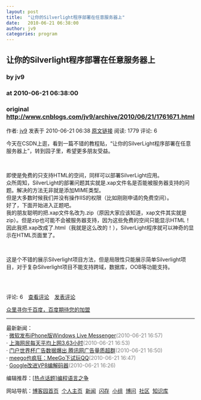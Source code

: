 ```yaml
---
layout: post
title:  "让你的Silverlight程序部署在任意服务器上"
date:   2010-06-21 06:38:00
author: jv9
categories: program
---
```


## 让你的Silverlight程序部署在任意服务器上
### by jv9
### at 2010-06-21 06:38:00
### original <http://www.cnblogs.com/jv9/archive/2010/06/21/1761671.html>

<p>作者: <a href="http://www.cnblogs.com/jv9/">jv9</a> 发表于 2010-06-21 06:38 <a href="http://www.cnblogs.com/jv9/archive/2010/06/21/1761671.html">原文链接</a> 阅读: 1779 评论: 6</p><p>今天在CSDN上逛，看到一篇不错的教程贴，“让你的SilverLight程序部署在任意服务器上”，转到园子里，希望更多朋友受益。</p>
<p> </p>
<p>
<p>即使是免费的只支持HTML的空间，同样可以部署SilverLight应用。<br>众所周知，SilverLight的部署问题其实就是.xap文件名是否能被服务器支持的问题。解决的方法无非就是添加MIME类型。<br>但是大多数时候我们并没有操作IIS的权限（比如刚刚申请的免费空间）。<br>好了，下面开始进入正题吧。<br>我的朋友聪明的把.xap文件名改为.zip（原因大家应该知道，xap文件其实就是zip）。但是zip也可能不会被服务器支持，因为这些免费的空间只能显示HTML！因此我把.xap改成了.html（我就是这么改的！），SilverLight程序就可以神奇的显示在HTML页面里了。</p>
<p> </p>
<p>这是个不错的展示Silverlight项目方法，但是局限性只能展示简单Silverlight项目，对于复杂Silverlight项目不能支持跨域，数据库，OOB等功能支持。<br></p>
<p> </p> <img src="http://www.cnblogs.com/jv9/aggbug/1761671.html?type=1" width="1" height="1" alt=""><p>评论: 6　<a href="http://www.cnblogs.com/jv9/archive/2010/06/21/1761671.html#pagedcomment">查看评论</a>　<a href="http://www.cnblogs.com/jv9/archive/2010/06/21/1761671.html#commentform">发表评论</a></p><p><a href="http://a4.yeshj.com/rd/35721/">众里寻你千百度，百度期待您的加盟</a></p><hr><p>最新新闻：<br>· <a href="http://news.cnblogs.com/n/66685/">微软发布iPhone版Windows Live Messenger</a><span style="color:gray">(2010-06-21 16:57)</span><br>· <a href="http://news.cnblogs.com/n/66683/">上海网民每天平均上网3.63小时</a><span style="color:gray">(2010-06-21 16:53)</span><br>· <a href="http://news.cnblogs.com/n/66682/">门户世界杯广告数据爆出 腾讯网广告量质超群</a><span style="color:gray">(2010-06-21 16:50)</span><br>· <a href="http://news.cnblogs.com/n/66681/">meego也疯狂：MeeGo下试玩QQ</a><span style="color:gray">(2010-06-21 16:47)</span><br>· <a href="http://news.cnblogs.com/n/66680/">Google改进VP8编解码器</a><span style="color:gray">(2010-06-21 16:26)</span><br></p><p>编辑推荐：<a href="http://www.cnblogs.com/topic/53/">[热点话题]编程语言之争</a><br></p><p>网站导航：<a href="http://www.cnblogs.com">博客园首页</a>  <a href="http://home.cnblogs.com/">个人主页</a>  <a href="http://news.cnblogs.com">新闻</a>  <a href="http://home.cnblogs.com/ing/">闪存</a>  <a href="http://home.cnblogs.com/group/">小组</a>  <a href="http://space.cnblogs.com/q/">博问</a>  <a href="http://space.cnblogs.com">社区</a>  <a href="http://kb.cnblogs.com">知识库</a></p></p>
